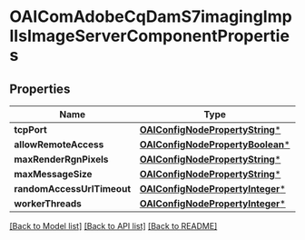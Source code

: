 # OAIComAdobeCqDamS7imagingImplIsImageServerComponentProperties

## Properties
Name | Type | Description | Notes
------------ | ------------- | ------------- | -------------
**tcpPort** | [**OAIConfigNodePropertyString***](OAIConfigNodePropertyString.md) |  | [optional] 
**allowRemoteAccess** | [**OAIConfigNodePropertyBoolean***](OAIConfigNodePropertyBoolean.md) |  | [optional] 
**maxRenderRgnPixels** | [**OAIConfigNodePropertyString***](OAIConfigNodePropertyString.md) |  | [optional] 
**maxMessageSize** | [**OAIConfigNodePropertyString***](OAIConfigNodePropertyString.md) |  | [optional] 
**randomAccessUrlTimeout** | [**OAIConfigNodePropertyInteger***](OAIConfigNodePropertyInteger.md) |  | [optional] 
**workerThreads** | [**OAIConfigNodePropertyInteger***](OAIConfigNodePropertyInteger.md) |  | [optional] 

[[Back to Model list]](../README.md#documentation-for-models) [[Back to API list]](../README.md#documentation-for-api-endpoints) [[Back to README]](../README.md)


